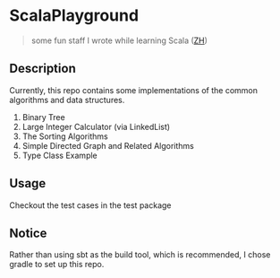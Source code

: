 # ScalaPlayground
> some fun staff I wrote while learning Scala ([ZH](./README_ZH.md))

## Description
Currently, this repo contains some implementations of the common algorithms and data structures.  

1. Binary Tree  
2. Large Integer Calculator (via LinkedList)
3. The Sorting Algorithms  
4. Simple Directed Graph and Related Algorithms
5. Type Class Example

## Usage
Checkout the test cases in the test package

## Notice
Rather than using sbt as the build tool, which is recommended, I chose gradle to set up this repo. 
